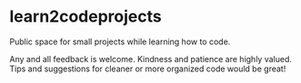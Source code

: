 # learn2codeprojects
Public space for small projects while learning how to code.

Any and all feedback is welcome.
Kindness and patience are highly valued.
Tips and suggestions for cleaner or more organized code would be great!

